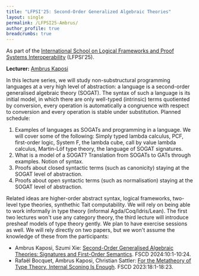 ```yaml
---
title: "LFPSI'25: Second-Order Generalized Algebraic Theories"
layout: single
permalink: /LFPSI25-Ambrus/
author_profile: true
breadcrumbs: true
---
```


As part of the [International School on Logical Frameworks and Proof Systems Interoperability](../LFPSI25) (LFPSI'25).

**Lecturer:** [Ambrus Kaposi](https://akaposi.github.io/)

In this lecture series, we will study non-substructural programming
languages at a very high level of abstraction: a language is a
second-order generalised algebraic theory (SOGAT). The syntax of such
a language is its initial model, in which there are only well-typed
(intrinsic) terms quotiented by conversion, every operation is
automatically a congruence with respect to conversion and every
operation is stable under substitution. Planned schedule:

  1. Examples of languages as SOGATs and programming in a language. We
  will cover some of the following: Simply typed lambda calculus, PCF,
  first-order logic, System F, the lambda cube, call by value lambda
  calculus, Martin-Löf type theory, the language of SOGAT signatures.
  2. What is a model of a SOGAT? Translation from SOGATs to GATs through
  examples. Notion of syntax.
  3. Proofs about closed syntactic terms (such as canonicity) staying at
  the SOGAT level of abstraction.
  4. Proofs about open syntactic terms (such as normalisation) staying
  at the SOGAT level of abstraction.

Related ideas are higher-order abstract syntax, logical frameworks,
two-level type theories, synthethic Tait computability. We will rely on
being able to work informally in type theory (informal
Agda/Coq/Idris/Lean). The first two lectures won't use any category
theory, the third lecture will introduce presheaf models of type theory
gently. We plan to have exercise sessions as well. We will rely directly
on two papers, but we won't assume the knowledge of these from the
participants:
  - Ambrus Kaposi, Szumi Xie: [Second-Order Generalised Algebraic Theories:
    Signatures and First-Order Semantics](https://doi.org/10.4230/LIPIcs.FSCD.2024.10). FSCD 2024:10:1-10:24.
  - Rafaël Bocquet, Ambrus Kaposi, Christian Sattler: [For the Metatheory of
    Type Theory, Internal Sconing Is Enough](https://doi.org/10.4230/LIPIcs.FSCD.2023.18). FSCD 2023:18:1-18:23.
